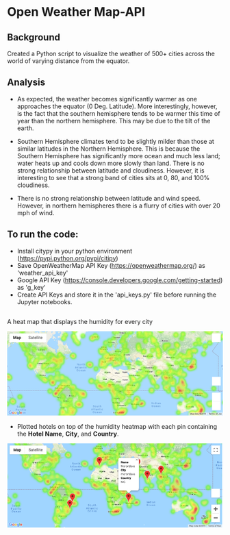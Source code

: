 # Open Weather Map-API

## Background

Created a Python script to visualize the weather of 500+ cities across the world of varying distance from the equator. 

## Analysis
* As expected, the weather becomes significantly warmer as one approaches the equator (0 Deg. Latitude). More interestingly, however, is the fact that the southern hemisphere tends to be warmer this time of year than the northern hemisphere. This may be due to the tilt of the earth.

* Southern Hemisphere climates tend to be slightly milder than those at similar latitudes in the Northern Hemisphere. This is because the Southern Hemisphere has significantly more ocean and much less land; water heats up and cools down more slowly than land.
There is no strong relationship between latitude and cloudiness. However, it is interesting to see that a strong band of cities sits at 0, 80, and 100% cloudiness.

* There is no strong relationship between latitude and wind speed. However, in northern hemispheres there is a flurry of cities with over 20 mph of wind.

## To run the code:
* Install citypy in your python environment (https://pypi.python.org/pypi/citipy)
* Save OpenWeatherMap API Key (https://openweathermap.org/) as 'weather_api_key'
* Google API Key (https://console.developers.google.com/getting-started) as 'g_key'
* Create API Keys and store it in the 'api_keys.py' file before running the Jupyter notebooks.

## 
A heat map that displays the humidity for every city 

 ![heatmap](Images/heatmap.png)

* Plotted  hotels on top of the humidity heatmap with each pin containing the **Hotel Name**, **City**, and **Country**.

 ![hotel map](Images/hotel_map.png)
